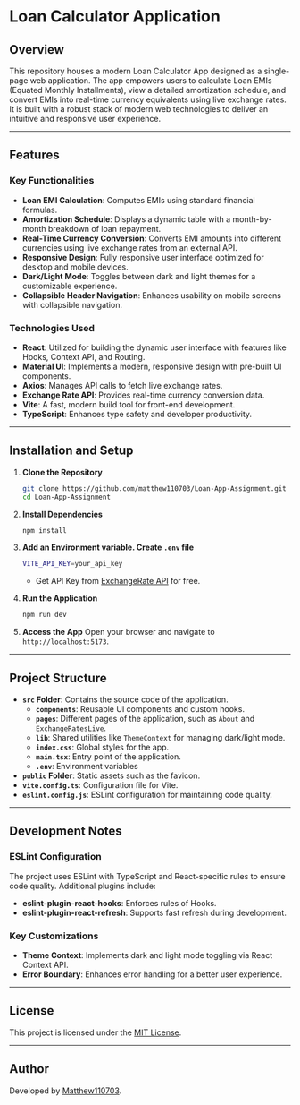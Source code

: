 # Loan Calculator Application

## Overview

This repository houses a modern Loan Calculator App designed as a single-page web application. The app empowers users to calculate Loan EMIs (Equated Monthly Installments), view a detailed amortization schedule, and convert EMIs into real-time currency equivalents using live exchange rates. It is built with a robust stack of modern web technologies to deliver an intuitive and responsive user experience.

---

## Features

### Key Functionalities
- **Loan EMI Calculation**: Computes EMIs using standard financial formulas.
- **Amortization Schedule**: Displays a dynamic table with a month-by-month breakdown of loan repayment.
- **Real-Time Currency Conversion**: Converts EMI amounts into different currencies using live exchange rates from an external API.
- **Responsive Design**: Fully responsive user interface optimized for desktop and mobile devices.
- **Dark/Light Mode**: Toggles between dark and light themes for a customizable experience.
- **Collapsible Header Navigation**: Enhances usability on mobile screens with collapsible navigation.

### Technologies Used
- **React**: Utilized for building the dynamic user interface with features like Hooks, Context API, and Routing.
- **Material UI**: Implements a modern, responsive design with pre-built UI components.
- **Axios**: Manages API calls to fetch live exchange rates.
- **Exchange Rate API**: Provides real-time currency conversion data.
- **Vite**: A fast, modern build tool for front-end development.
- **TypeScript**: Enhances type safety and developer productivity.

---

## Installation and Setup

1. **Clone the Repository**
   ```bash
   git clone https://github.com/matthew110703/Loan-App-Assignment.git
   cd Loan-App-Assignment
   ```

2. **Install Dependencies**
   ```bash
   npm install
   ```
   
3. **Add an Environment variable. Create `.env` file**
   ```bash
   VITE_API_KEY=your_api_key
   ```
   - Get API Key from [ExchangeRate API](https://www.exchangerate-api.com/) for free.

3. **Run the Application**
   ```bash
   npm run dev
   ```

4. **Access the App**
   Open your browser and navigate to `http://localhost:5173`.

---

## Project Structure

- **`src` Folder**: Contains the source code of the application.
  - **`components`**: Reusable UI components and custom hooks.
  - **`pages`**: Different pages of the application, such as `About` and `ExchangeRatesLive`.
  - **`lib`**: Shared utilities like `ThemeContext` for managing dark/light mode.
  - **`index.css`**: Global styles for the app.
  - **`main.tsx`**: Entry point of the application.
  - **`.env`**: Environment variables
- **`public` Folder**: Static assets such as the favicon.
- **`vite.config.ts`**: Configuration file for Vite.
- **`eslint.config.js`**: ESLint configuration for maintaining code quality.

---

## Development Notes

### ESLint Configuration
The project uses ESLint with TypeScript and React-specific rules to ensure code quality. Additional plugins include:
- **eslint-plugin-react-hooks**: Enforces rules of Hooks.
- **eslint-plugin-react-refresh**: Supports fast refresh during development.

### Key Customizations
- **Theme Context**: Implements dark and light mode toggling via React Context API.
- **Error Boundary**: Enhances error handling for a better user experience.

---

## License

This project is licensed under the [MIT License](LICENSE).

---

## Author

Developed by [Matthew110703](https://github.com/matthew110703).

